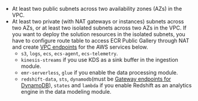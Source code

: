 - At least two public subnets across two availability zones (AZs) in the VPC.
- At least two private (with NAT gateways or instances) subnets across two AZs, or at least two isolated subnets across two AZs in the VPC. If you want to deploy the solution resources in the isolated subnets, you have to configure route table to access ECR Public Gallery through NAT and create [VPC endpoints][vpc-endpoints] for the AWS services below.
    - `s3`, `logs`, `ecs`, `ecs-agent`, `ecs-telemetry`.
    - `kinesis-streams` if you use KDS as a sink buffer in the ingestion module.
    - `emr-serverless`, `glue` if you enable the data processing module.
    - `redshift-data`, `sts`, `dynamodb`(must be [Gateway endpoints for DynamoDB][gateway-endppint]), `states` and `lambda` if you enable Redshift as an analytics engine in the data modeling module.

[vpc-endpoints]: https://docs.aws.amazon.com/whitepapers/latest/aws-privatelink/what-are-vpc-endpoints.html
[gateway-endppint]: https://docs.aws.amazon.com/vpc/latest/privatelink/vpc-endpoints-ddb.html